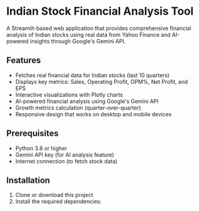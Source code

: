 # Indian Stock Financial Analysis Tool

A Streamlit-based web application that provides comprehensive financial analysis of Indian stocks using real data from Yahoo Finance and AI-powered insights through Google's Gemini API.

## Features

- Fetches real financial data for Indian stocks (last 10 quarters)
- Displays key metrics: Sales, Operating Profit, OPM%, Net Profit, and EPS
- Interactive visualizations with Plotly charts
- AI-powered financial analysis using Google's Gemini API
- Growth metrics calculation (quarter-over-quarter)
- Responsive design that works on desktop and mobile devices

## Prerequisites

- Python 3.8 or higher
- Gemini API key (for AI analysis feature)
- Internet connection (to fetch stock data)

## Installation

1. Clone or download this project
2. Install the required dependencies:
